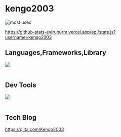 # kengo2003

![most used](https://github-readme-stats.vercel.app/api/top-langs?username=kengo2003&show_icons=true&locale=en&layout=compact)
<!--![GitHub Stats](https://github-readme-stats.vercel.app/api?username=kengo2003&show_icons=true)-->
https://github-stats-evirunurm.vercel.app/api/stats.js?username=kengo2003

## Languages,Frameworks,Library
<img src="https://skillicons.dev/icons?i=html,css,js,typescript,php,nextjs,nodejs,prisma,react,tailwind," /> <br /><br />

## Dev Tools
<img src="https://skillicons.dev/icons?i=cloudflare,gcp,docker,figma,github,vscode,yarn,"><br /><br />

## Tech Blog
https://qiita.com/Kengo2003
